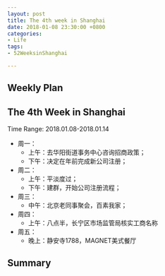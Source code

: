 ```yaml
---
layout: post
title: The 4th week in Shanghai
date: 2018-01-08 23:30:00 +0800
categories:
- Life
tags:
- 52WeeksinShanghai

---
```



## Weekly Plan

## The 4th Week in Shanghai

Time Range: 2018.01.08-2018.01.14

- 周一：
	- 上午：去华阳街道事务中心咨询招商政策；
	- 下午：决定在年前完成新公司注册；
- 周二：
	- 上午：平淡度过；
	- 下午：建群，开始公司注册流程；
- 周三：
	- 中午：北京老同事聚会，百素我家；
- 周四：
	-  上午：八点半，长宁区市场监管局核实工商名称
- 周五：
	- 晚上：静安寺1788，MAGNET美式餐厅

## Summary

